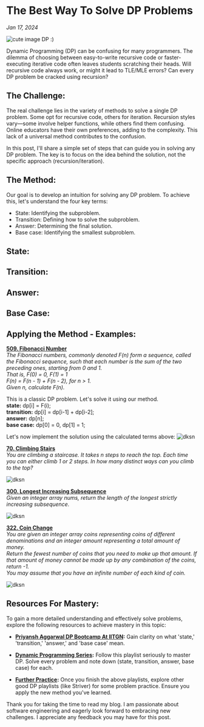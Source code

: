 # The Best Way To Solve DP Problems

_Jan 17, 2024_

![cute image DP :)](https://i.ytimg.com/vi/aPQY__2H3tE/maxresdefault.jpg)

Dynamic Programming (DP) can be confusing for many programmers. The dilemma of choosing between easy-to-write recursive code or faster-executing iterative code often leaves students scratching their heads. Will recursive code always work, or might it lead to TLE/MLE errors? Can every DP problem be cracked using recursion?


## The Challenge:
The real challenge lies in the variety of methods to solve a single DP problem. Some opt for recursive code, others for iteration. Recursion styles vary—some involve helper functions, while others find them confusing. Online educators have their own preferences, adding to the complexity. This lack of a universal method contributes to the confusion.  

In this post, I'll share a simple set of steps that can guide you in solving any DP problem. The key is to focus on the idea behind the solution, not the specific approach (recursion/iteration).


## The Method:
Our goal is to develop an intuition for solving any DP problem. To achieve this, let's understand the four key terms:

- State: Identifying the subproblem.
- Transition: Defining how to solve the subproblem.
- Answer: Determining the final solution.
- Base case: Identifying the smallest subproblem.

## State:


## Transition:


## Answer:


## Base Case:


## Applying the Method - Examples:

**[509. Fibonacci Number](https://leetcode.com/problems/fibonacci-number/)**  
_The Fibonacci numbers, commonly denoted F(n) form a sequence, called the Fibonacci sequence, such that each number is the sum of the two preceding ones, starting from 0 and 1._  
_That is,_
_F(0) = 0, F(1) = 1_  
_F(n) = F(n - 1) + F(n - 2), for n > 1._  
_Given n, calculate F(n)._  

This is a classic DP problem. Let's solve it using our method.  
**state:** dp[i] = F(i);  
**transition:** dp[i] = dp[i-1] + dp[i-2];  
**answer:** dp[n];  
**base case:** dp[0] = 0, dp[1] = 1;  

Let's now implement the solution using the calculated terms above:
![dksn](/raw_data/Projects/blog%20project/BlogContent/images/blog-post2-fibo.jpg)  


**[70. Climbing Stairs](https://leetcode.com/problems/climbing-stairs/)**  
*You are climbing a staircase. It takes n steps to reach the top.*
*Each time you can either climb 1 or 2 steps. In how many distinct ways can you climb to the top?*   

![dksn](/raw_data/Projects/blog%20project/BlogContent/images/blog-post2-stairs.jpg)


**[300. Longest Increasing Subsequence](https://leetcode.com/problems/longest-increasing-subsequence/)**  
*Given an integer array nums, return the length of the longest strictly increasing subsequence.*  

![dksn](/raw_data/Projects/blog%20project/BlogContent/images/blog-post2-lis.jpg)


**[322. Coin Change](https://leetcode.com/problems/coin-change/)**  
*You are given an integer array coins representing coins of different denominations and an integer amount representing a total amount of money.*  
*Return the fewest number of coins that you need to make up that amount. If that amount of money cannot be made up by any combination of the coins, return -1.*  
*You may assume that you have an infinite number of each kind of coin.*  

![dksn](/raw_data/Projects/blog%20project/BlogContent/images/blog-post2-coin.jpg)



## Resources For Mastery:
To gain a more detailed understanding and effectively solve problems, explore the following resources to achieve mastery in this topic:
- **[Priyansh Aggarwal DP Bootcamp At IITGN](https://www.youtube.com/playlist?list=PLAj_13N2fk-RA6wvOUmWOyUeL9zmWFJoI):**  Gain clarity on what 'state,' 'transition,' 'answer,' and 'base case' mean.

- **[Dynamic Programming Series](https://www.youtube.com/playlist?list=PLcXpkI9A-RZI-xF76L0sZq_u-k_yHz8pd):** Follow this playlist seriously to master DP. Solve every problem and note down (state, transition, answer, base case) for each.

- **[Further Practice](https://www.youtube.com/playlist?list=PLgUwDviBIf0qUlt5H_kiKYaNSqJ81PMMY):** Once you finish the above playlists, explore other good DP playlists (like Striver) for some problem practice. Ensure you apply the new method you've learned.

Thank you for taking the time to read my blog. I am passionate about software engineering and eagerly look forward to embracing new challenges. I appreciate any feedback you may have for this post.
